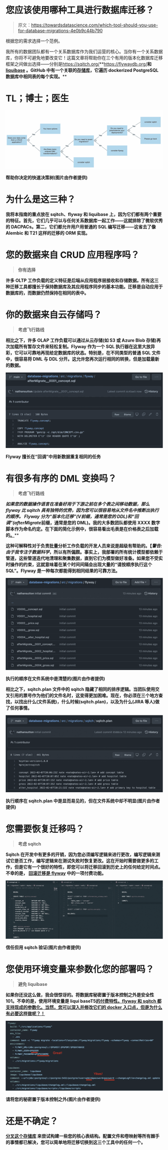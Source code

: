 # 您应该使用哪种工具进行数据库迁移？

> 原文：<https://towardsdatascience.com/which-tool-should-you-use-for-database-migrations-4e0b9c44b790>

根据您的需求选择一个范例。

我所有的数据团队都有一个关系数据库作为我们运营的核心。当你有一个关系数据库，你将不可避免地要改变它！这篇文章将帮助你在三个有用的版本化数据库迁移框架之间做出选择——分别是<https://sqitch.org/>**<https://flywaydb.org/>**和 [**liquibase**](https://www.liquibase.com/pricing?utm_term=liquibase&utm_campaign=brandsearch&utm_source=google&utm_medium=ppc&hsa_acc=7217304035&hsa_cam=12808646352&hsa_grp=119923141903&hsa_ad=517707365974&hsa_src=g&hsa_tgt=kwd-370520217004&hsa_kw=liquibase&hsa_mt=e&hsa_net=adwords&hsa_ver=3&gclid=Cj0KCQiAxoiQBhCRARIsAPsvo-wjD1EMdIGF00wKitSh_7kJhUUUIsxq6bHntP0Q8DzrpU3yq0iZI7YaAqDIEALw_wcB) 。GitHub 中有一个关联的[存储库](https://github.com/nathansutton/database-migrations)，它遍历 dockerized PostgreSQL 数据库中相同表的每个实现。****

# ****TL；博士；医生****

****![](img/25ebaf1ff5884340157fa8752e6e1a5d.png)****

****帮助你决定的快速决策树(图片由作者提供)****

# ******为什么是这三种？******

****我将本指南的重点放在 sqitch、flyway 和 liquibase 上，因为它们都有两个重要的特征。首先，它们几乎可以与任何关系数据库一起工作——这就排除了微软优秀的 DACPACs。第二，它们都允许用户用普通的 SQL 编写迁移——这省去了像 Alembic 和 T21 这样的迁移的 ORM 实现。****

# ****您的数据来自 CRUD 应用程序吗？****

> ****你有选择****

****许多 OLTP 工作负载的定义特征是后端从应用程序层接收和存储数据。所有这三种迁移工具都擅长于保持数据库及其应用程序同步的基本功能。迁移是自动应用于数据库的，而数据仍然保持在相同的表中。****

# ****你的数据来自云存储吗？****

> ****考虑飞行路线****

****相比之下，许多 OLAP 工作负载可以通过从云存储(如 S3 或 Azure Blob 存储)再次加载所有暂存文件来轻松复制。Flyway 作为一个 SQL 执行器在这里大放异彩，它可以可靠地再现给定数据库的状态。特别是，在不同类型的普通 SQL 文件中，很容易将 DML 与 DDL 分开。这允许您再次运行相同的转换，但是加载最新的数据。****

****![](img/0df7ca92cd19ee278fdc18f43a6a2662.png)****

****Flyway 擅长在“回调”中用新数据重复相同的任务****

# ****有很多有序的 DML 变换吗？****

> ****考虑飞行路线****

****如果您的数据操作语言在准备好用于下游之前在多个表之间移动数据，那么 flyway 比 sqitch 具有独特的优势，因为您可以很容易地从文件名中推断出执行的顺序。 Flyway 分为“版本化迁移”(V*前缀，通常是您的 DDL)和“回调”(afterMigrate*前缀，通常是您的 DML)。我的大多数团队都使用 XXXX 数字脚本作为命名约定。在下面的简化示例中，很容易看出毛表是在价格表之后加载的[。](https://github.com/nathansutton/database-migrations/tree/main/src/migrations/flyway)****

****这种可解释性对于负责批量分析工作负载的开发人员来说是超级有帮助的。【*警告:由于我专注于数据科学*，所以有所偏颇。事实上，我部署的所有统计模型都依赖于管道，这些管道迭代地清理和聚集数据，直到它们为模型做好准备。如果您不受实时操作的约束，这就意味着在某个时间间隔会出现大量的“请按顺序执行这个 SQL”。Flyway 是一种每次都能得到相同结果的可靠方法。****

****![](img/5f2db87f0d9dd4bdffaf2b5059139978.png)****

****执行的顺序在文件系统中是清楚的(图片由作者提供)****

****相比之下，sqitch.plan 文件中的 sqitch 隐藏了相同的排序逻辑。当团队使用交叉引用的票号作为他们的文件名时，这变得更加困难。现在，你必须在三个地方查找，以找出什么(文件系统)，什么时候(sqitch.plan)，以及为什么(JIRA 等人)做了任何事情。****

****![](img/504ba6e968c32a8b28297f1f5f60f10b.png)****

****执行顺序在 sqitch.plan 中是显而易见的，但在文件系统中却不明显(图片由作者提供)****

# ****您需要恢复迁移吗？****

> ****考虑 sqitch****

****Sqitch 在开发中有更多的开销，因为您必须编写逻辑来进行更改，编写逻辑来测试它是否工作，编写逻辑来在测试失败时恢复更改。这在开始时需要做更多的工作，但是它有一个很好的特性，即您可以将迁移回滚到历史上的任何给定时间点。**不幸的是，** [**回滚迁移是 flyway**](https://flywaydb.org/documentation/command/undo) 中的一项付费功能。****

****![](img/0f49ea0115d523e846eef275ee96866d.png)****

****信任但用 sqitch 验证(图片由作者提供)****

# ****您使用环境变量来参数化您的部署吗？****

> ****避免 liquibase****

****如果你还没这么做，我会很惊讶的。将数据库秘密置于版本控制之外是安全性 101。**不幸的是，使用环境变量是 liqui base**T5[**的付费特性。flyway 和 sqitch 都支持现成的参数化。当然，您可以深入并修改它们的 docker 入口点，但是为什么有必要这样做呢？！**](https://docs.liquibase.com/commands/liquibase-environment-variables.html)****

****![](img/f4e666ef3837f9a5799a6bf346970789.png)****

****请将您的秘密置于版本控制之外(图片由作者提供)****

# ****还是不确定？****

****[**分叉这个存储库**](https://github.com/nathansutton/database-migrations) 来尝试构建一些您的核心表结构。配置文件和卷映射等所有棘手的事情都已解决，您可以简单地将迁移切换到这三个工具中的任何一个。****